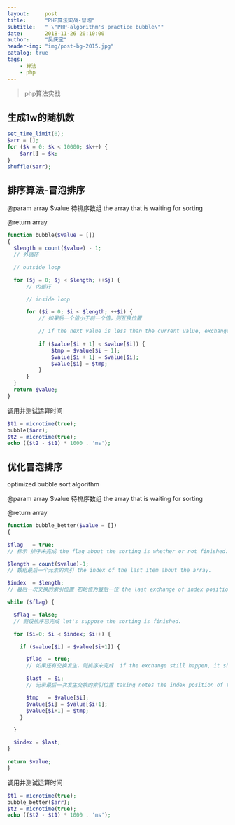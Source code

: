```yaml
---
layout:     post
title:      "PHP算法实战-冒泡"
subtitle:   " \"PHP-algorithm's practice bubble\""
date:       2018-11-26 20:10:00
author:     "吴庆宝"
header-img: "img/post-bg-2015.jpg"
catalog: true
tags:
    - 算法
    - php
---
```


>  php算法实战

## 生成1w的随机数
```php
set_time_limit(0);
$arr = [];
for ($k = 0; $k < 10000; $k++) {
    $arr[] = $k;
}
shuffle($arr);
```

## 排序算法-冒泡排序

@param  array $value 待排序数组 the array that is waiting for sorting

@return array
```php
function bubble($value = [])
{
  $length = count($value) - 1;
  // 外循环

  // outside loop

  for ($j = 0; $j < $length; ++$j) {
      // 内循环

      // inside loop

      for ($i = 0; $i < $length; ++$i) {
          // 如果后一个值小于前一个值，则互换位置

          // if the next value is less than the current value, exchange each other.
          
          if ($value[$i + 1] < $value[$i]) {
              $tmp = $value[$i + 1];
              $value[$i + 1] = $value[$i];
              $value[$i] = $tmp;
          }
      }
  }
  return $value;
}
``` 
调用并测试运算时间
```php
$t1 = microtime(true);
bubble($arr);
$t2 = microtime(true);
echo (($t2 - $t1) * 1000 . 'ms');
```

## 优化冒泡排序

optimized bubble sort algorithm

@param  array $value 待排序数组 the array that is waiting for sorting

@return array
```php
function bubble_better($value = [])
{

$flag   = true; 
// 标示 排序未完成 the flag about the sorting is whether or not finished.

$length = count($value)-1; 
// 数组最后一个元素的索引 the index of the last item about the array.

$index  = $length; 
// 最后一次交换的索引位置 初始值为最后一位 the last exchange of index position, default value is equal to the last index.

while ($flag) {

  $flag = false; 
  // 假设排序已完成 let's suppose the sorting is finished.

  for ($i=0; $i < $index; $i++) {

    if ($value[$i] > $value[$i+1]) {

      $flag  = true; 
      // 如果还有交换发生，则排序未完成  if the exchange still happen, it show that the sorting is not finished.

      $last  = $i; 
      // 记录最后一次发生交换的索引位置 taking notes the index position of the last exchange.

      $tmp   = $value[$i];
      $value[$i] = $value[$i+1];
      $value[$i+1] = $tmp;
    }

  }

  $index = $last;
}

return $value;
}
```  
调用并测试运算时间
```php
$t1 = microtime(true);
bubble_better($arr);
$t2 = microtime(true);
echo (($t2 - $t1) * 1000 . 'ms');
```